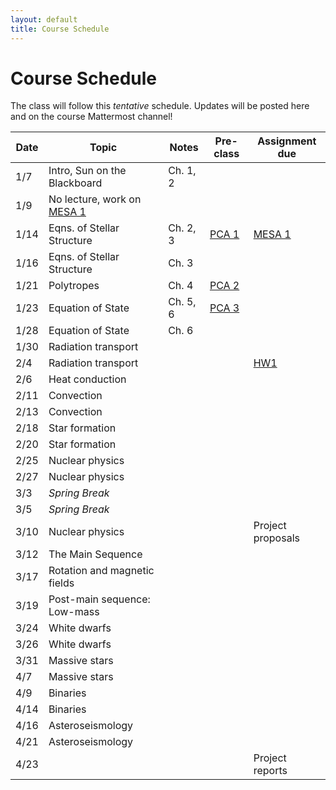 ```yaml
---
layout: default
title: Course Schedule
---
```


# Course Schedule

The class will follow this _tentative_ schedule. Updates will be posted here and on the course Mattermost channel! 

Date  | Topic                        | Notes | Pre-class | Assignment due
------|------------------------------|-------|-----------|----------------
1/7   | Intro, Sun on the Blackboard | Ch. 1, 2 | | 
1/9   | No lecture, work on [MESA 1](assignments/mesa1.md)   | |
1/14  | Eqns. of Stellar Structure   | Ch. 2, 3 | [PCA 1](assignments/pca1.md) | [MESA 1](assignments/mesa1.md)
1/16  | Eqns. of Stellar Structure   | Ch. 3 |   |
1/21  | Polytropes                   | Ch. 4 |  [PCA 2](assignments/pca2.md) |
1/23  | Equation of State            | Ch. 5, 6 | [PCA 3](assignments/pca3.md) |
1/28  | Equation of State            | Ch. 6 |  |
1/30  | Radiation transport          |  | |
2/4   | Radiation transport          |  | | [HW1](assignments/hw1.md)
2/6   | Heat conduction              |  | |
2/11  | Convection                   |  | |
2/13  | Convection                   |  | |
2/18  | Star formation               |  | | 
2/20  | Star formation               |  | |
2/25  | Nuclear physics              |  | |
2/27  | Nuclear physics              |  | |
3/3   | *Spring Break*               |  | |
3/5   | *Spring Break*               |  | |
3/10  | Nuclear physics              |  | | Project proposals
3/12  | The Main Sequence            |  | |
3/17  | Rotation and magnetic fields |  | |
3/19  | Post-main sequence: Low-mass |  | |
3/24  | White dwarfs                 |  | |
3/26  | White dwarfs                 |  | |
3/31  | Massive stars                |  | |
4/7   | Massive stars                |  | |
4/9   | Binaries                     |  | |
4/14  | Binaries                     |  | |
4/16  | Asteroseismology             |  | |
4/21  | Asteroseismology             |  | |
4/23  |  | | | Project reports

